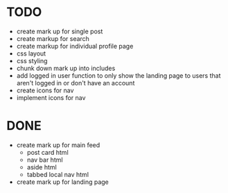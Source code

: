 # TODO

* create mark up for single post
* create markup for search
* create markup for individual profile page
* css layout
* css styling
* chunk down mark up into includes
* add logged in user function to only show the landing page to users that aren't logged in or don't have an account
* create icons for nav
* implement icons for nav

# DONE
* create mark up for main feed
    * post card html
    * nav bar html
    * aside html
    * tabbed local nav html
* create mark up for landing page